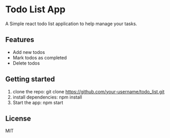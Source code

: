 # Todo List App 

A Simple react todo list application to help manage your tasks. 

## Features 

 - Add new todos
 - Mark todos as completed 
 - Delete todos


## Getting started 
1. clone the repo: 
    git clone https://github.com/your-username/todo_list.git
2. install dependencies:
    npm install 
3. Start the app: 
    npm start 

## License
MIT

